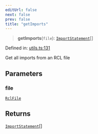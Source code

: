 ```yaml
---
editUrl: false
next: false
prev: false
title: "getImports"
---
```


> **getImports**(`file`): [`ImportStatement`](/api/ast/interfaces/importstatement/)[]

Defined in: [utils.ts:131](https://github.com/rcs-agents/rcs-lang/blob/96f7bb5710555321ae9695be4004d52239e42e7e/packages/ast/src/utils.ts#L131)

Get all imports from an RCL file

## Parameters

### file

[`RclFile`](/api/ast/interfaces/rclfile/)

## Returns

[`ImportStatement`](/api/ast/interfaces/importstatement/)[]
